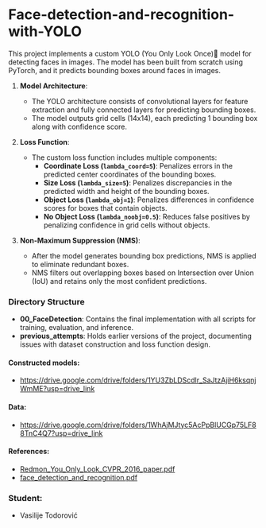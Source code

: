 # Face-detection-and-recognition-with-YOLO

This project implements a custom YOLO (You Only Look Once)👀 model for detecting faces in images. The model has been built from scratch using PyTorch, and it predicts bounding boxes around faces in images.

1. **Model Architecture**: 
   - The YOLO architecture consists of convolutional layers for feature extraction and fully connected layers for predicting bounding boxes.
   - The model outputs grid cells (14x14), each predicting 1 bounding box along with confidence score.

2. **Loss Function**: 
   - The custom loss function includes multiple components:
     - **Coordinate Loss (`lambda_coord=5`)**: Penalizes errors in the predicted center coordinates of the bounding boxes.
     - **Size Loss (`lambda_size=5`)**: Penalizes discrepancies in the predicted width and height of the bounding boxes.
     - **Object Loss (`lambda_obj=1`)**: Penalizes differences in confidence scores for boxes that contain objects.
     - **No Object Loss (`lambda_noobj=0.5`)**: Reduces false positives by penalizing confidence in grid cells without objects.

3. **Non-Maximum Suppression (NMS)**:
   - After the model generates bounding box predictions, NMS is applied to eliminate redundant boxes. 
   - NMS filters out overlapping boxes based on Intersection over Union (IoU) and retains only the most confident predictions.

### Directory Structure

- **00_FaceDetection**: Contains the final implementation with all scripts for training, evaluation, and inference.
- **previous_attempts**: Holds earlier versions of the project, documenting issues with dataset construction and loss function design.
  
#### Constructed models: 

- https://drive.google.com/drive/folders/1YU3ZbLDScdlr_SaJtzAjiH6ksqnjWmME?usp=drive_link

#### Data: 

- https://drive.google.com/drive/folders/1WhAjMJtyc5AcPpBlUCGp75LF88TnC4Q7?usp=drive_link

#### References: 
- [Redmon_You_Only_Look_CVPR_2016_paper.pdf](https://github.com/user-attachments/files/16826241/Redmon_You_Only_Look_CVPR_2016_paper.pdf)
- [face_detection_and_recognition.pdf](https://github.com/user-attachments/files/16826240/face_detection_and_recognition.pdf)

### Student:
- Vasilije Todorović


